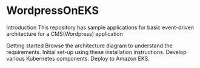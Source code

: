 # WordpressOnEKS

Introduction
This repository has sample applications for basic event-driven architecture for a CMS(Wordpress) application 

Getting started
Browse the architecture diagram to understand the requirements.
Initial set-up using these installation instructions.
Develop various Kubernetes components.
Deploy to Amazon EKS.
